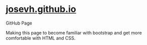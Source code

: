 # <a alt="josevh.github.io" href="http://josevh.github.io">josevh.github.io</a>
GitHub Page

Making this page to become familiar with bootstrap and get more comfortable with HTML and CSS.